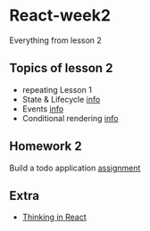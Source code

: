 # React-week2
Everything from lesson 2

## Topics of lesson 2

- repeating Lesson 1
- State & Lifecycle [info](https://reactjs.org/docs/state-and-lifecycle.html)
- Events [info](https://reactjs.org/docs/handling-events.html)
- Conditional rendering [info](https://reactjs.org/docs/conditional-rendering.html)

## Homework 2

Build a todo application [assignment](https://github.com/HackYourFutureBelgium/React-week2/tree/master/homework%202)

## Extra

- [Thinking in React](https://reactjs.org/docs/thinking-in-react.html)